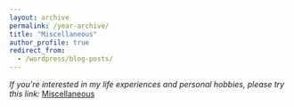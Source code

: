 ```yaml
---
layout: archive
permalink: /year-archive/
title: "Miscellaneous"
author_profile: true
redirect_from:
  - /wordpress/blog-posts/
---
```


*If you're interested in my life experiences and personal hobbies, please try this link:* [Miscellaneous](https://www.notion.so/Activities-cad20da26e724ea88e7bfc240c66e053)



